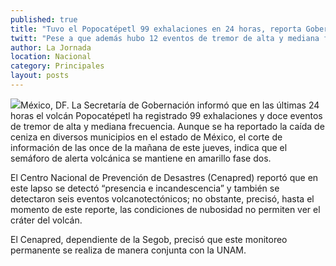 ```yaml
---
published: true
title: "Tuvo el Popocatépetl 99 exhalaciones en 24 horas, reporta Gobernación"
twitt: "Pese a que además hubo 12 eventos de tremor de alta y mediana frecuencia, el semáforo de alerta volcánica se mantiene en amarillo fase dos."
author: La Jornada
location: Nacional
category: Principales
layout: posts
---
```


![](http://i.imgur.com/9BtXe7Tm.jpg)México, DF. La Secretaría de Gobernación informó que en las últimas 24 horas el volcán Popocatépetl ha registrado 99 exhalaciones y doce eventos de tremor de alta y mediana frecuencia. Aunque se ha reportado la caída de ceniza en diversos municipios en el estado de México, el corte de información de las once de la mañana de este jueves, indica que el semáforo de alerta volcánica se mantiene en amarillo fase dos.

El Centro Nacional de Prevención de Desastres (Cenapred) reportó que en este lapso se detectó “presencia e incandescencia” y también se detectaron seis eventos volcanotectónicos; no obstante, precisó, hasta el momento de este reporte, las condiciones de nubosidad no permiten ver el cráter del volcán.

El Cenapred, dependiente de la Segob, precisó que este monitoreo permanente se realiza de manera conjunta con la UNAM.
